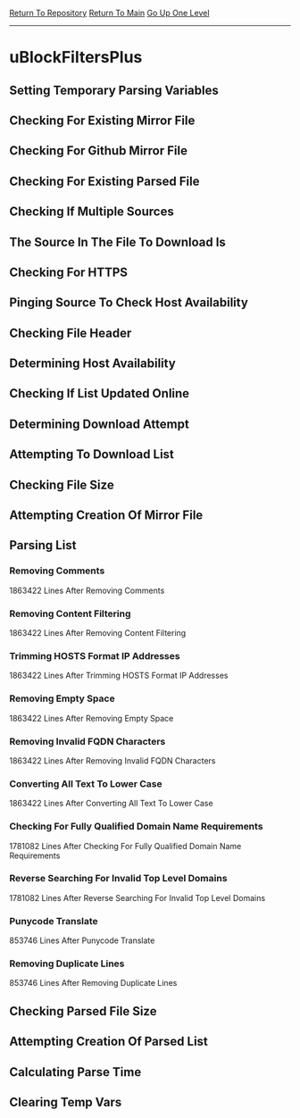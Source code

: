 [Return To Repository](https://github.com/deathbybandaid/piholeparser/)
[Return To Main](https://github.com/deathbybandaid/piholeparser/blob/master/RecentRunLogs/Mainlog.md)
[Go Up One Level](https://github.com/deathbybandaid/piholeparser/blob/master/RecentRunLogs/TopLevelScripts/30-Processing-External-Blacklists.md)
____________________________________
# uBlockFiltersPlus
## Setting Temporary Parsing Variables
## Checking For Existing Mirror File
## Checking For Github Mirror File
## Checking For Existing Parsed File
## Checking If Multiple Sources
## The Source In The File To Download Is
## Checking For HTTPS
## Pinging Source To Check Host Availability
## Checking File Header
## Determining Host Availability
## Checking If List Updated Online
## Determining Download Attempt
## Attempting To Download List
## Checking File Size
## Attempting Creation Of Mirror File
## Parsing List
### Removing Comments
1863422 Lines After Removing Comments
### Removing Content Filtering
1863422 Lines After Removing Content Filtering
### Trimming HOSTS Format IP Addresses
1863422 Lines After Trimming HOSTS Format IP Addresses
### Removing Empty Space
1863422 Lines After Removing Empty Space
### Removing Invalid FQDN Characters
1863422 Lines After Removing Invalid FQDN Characters
### Converting All Text To Lower Case
1863422 Lines After Converting All Text To Lower Case
### Checking For Fully Qualified Domain Name Requirements
1781082 Lines After Checking For Fully Qualified Domain Name Requirements
### Reverse Searching For Invalid Top Level Domains
1781082 Lines After Reverse Searching For Invalid Top Level Domains
### Punycode Translate
853746 Lines After Punycode Translate
### Removing Duplicate Lines
853746 Lines After Removing Duplicate Lines
## Checking Parsed File Size
## Attempting Creation Of Parsed List
## Calculating Parse Time
## Clearing Temp Vars
